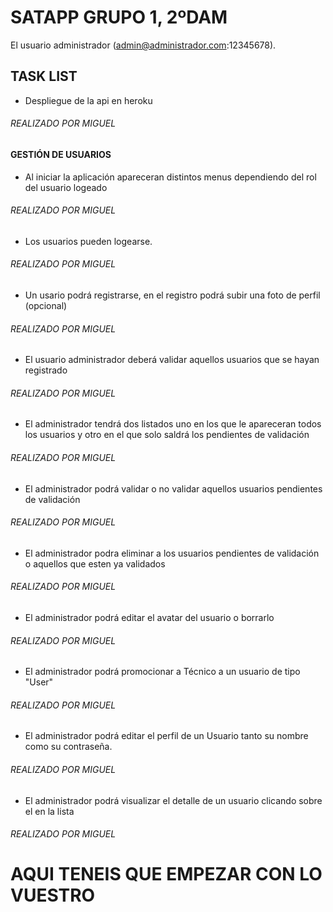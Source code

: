 # SATAPP GRUPO 1, 2ºDAM

El usuario administrador (admin@administrador.com:12345678).

## TASK LIST

- Despliegue de la api en heroku

###### REALIZADO POR MIGUEL

#### GESTIÓN DE USUARIOS


- Al iniciar la aplicación apareceran distintos menus dependiendo del rol del usuario logeado

###### REALIZADO POR MIGUEL

-	Los usuarios pueden logearse.

###### REALIZADO POR MIGUEL

- 	Un usario podrá registrarse, en el registro podrá subir una foto de perfil (opcional)

###### REALIZADO POR MIGUEL

-	El usuario administrador deberá validar aquellos usuarios que se hayan registrado	

###### REALIZADO POR MIGUEL

-	El administrador tendrá dos listados uno en los que le apareceran todos los usuarios y otro en el que solo saldrá los pendientes de validación

###### REALIZADO POR MIGUEL

-	El administrador podrá validar o no validar aquellos usuarios pendientes de validación

###### REALIZADO POR MIGUEL

-	El administrador podra eliminar a los usuarios pendientes de validación o aquellos que esten ya validados

###### REALIZADO POR MIGUEL

- El administrador podrá editar el avatar del usuario o borrarlo

###### REALIZADO POR MIGUEL

-	El administrador podrá promocionar a Técnico a un usuario de tipo "User"

###### REALIZADO POR MIGUEL

-	El administrador podrá editar el perfil de un Usuario tanto su nombre como su contraseña.

###### REALIZADO POR MIGUEL

-	El administrador podrá visualizar el detalle de un usuario clicando sobre el en la lista

###### REALIZADO POR MIGUEL




# AQUI TENEIS QUE EMPEZAR CON LO VUESTRO






